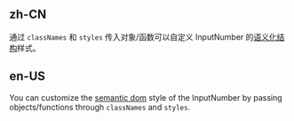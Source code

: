 ## zh-CN

通过 `classNames` 和 `styles` 传入对象/函数可以自定义 InputNumber 的[语义化结构](#semantic-dom)样式。

## en-US

You can customize the [semantic dom](#semantic-dom) style of the InputNumber by passing objects/functions through `classNames` and `styles`.
